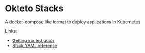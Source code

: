 # Okteto Stacks

A docker-compose like format to deploy applications in Kubernetes

Links:

- [Getting started guide](https://github.com/okteto/stacks-getting-started)
- [Stack YAML reference](https://okteto.com/docs/cloud/stacks#manifest-reference)
